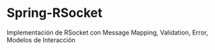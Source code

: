 # Spring-RSocket
Implementación de RSocket con Message Mapping, Validation, Error, Modelos de Interacción
